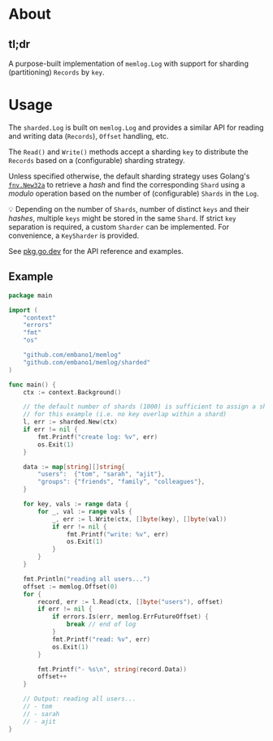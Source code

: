 # About

## tl;dr

A purpose-built implementation of `memlog.Log` with support for sharding
(partitioning) `Records` by `key`.

# Usage

The `sharded.Log` is built on `memlog.Log` and provides a similar API for
reading and writing data (`Records`), `Offset` handling, etc.

The `Read()` and `Write()` methods accept a sharding `key` to distribute the
`Records` based on a (configurable) sharding strategy. 

Unless specified otherwise, the default sharding strategy uses Golang's
[`fnv.New32a`](https://pkg.go.dev/hash/fnv#New32a) to retrieve a *hash* and find
the corresponding `Shard` using a *modulo* operation based on the number of
(configurable) `Shards` in the `Log`. 

💡 Depending on the number of `Shards`, number of distinct `keys` and their
*hashes*, multiple `keys` might be stored in the same `Shard`. If strict `key`
separation is required, a custom `Sharder` can be implemented. For convenience,
a `KeySharder` is provided.

See [pkg.go.dev](https://pkg.go.dev/github.com/embano1/memlog/sharded) for the
API reference and examples.

## Example

```go
package main

import (
	"context"
	"errors"
	"fmt"
	"os"

	"github.com/embano1/memlog"
	"github.com/embano1/memlog/sharded"
)

func main() {
	ctx := context.Background()

	// the default number of shards (1000) is sufficient to assign a shard per key
	// for this example (i.e. no key overlap within a shard)
	l, err := sharded.New(ctx)
	if err != nil {
		fmt.Printf("create log: %v", err)
		os.Exit(1)
	}

	data := map[string][]string{
		"users":  {"tom", "sarah", "ajit"},
		"groups": {"friends", "family", "colleagues"},
	}

	for key, vals := range data {
		for _, val := range vals {
			_, err := l.Write(ctx, []byte(key), []byte(val))
			if err != nil {
				fmt.Printf("write: %v", err)
				os.Exit(1)
			}
		}
	}

	fmt.Println("reading all users...")
	offset := memlog.Offset(0)
	for {
		record, err := l.Read(ctx, []byte("users"), offset)
		if err != nil {
			if errors.Is(err, memlog.ErrFutureOffset) {
				break // end of log
			}
			fmt.Printf("read: %v", err)
			os.Exit(1)
		}

		fmt.Printf("- %s\n", string(record.Data))
		offset++
	}

	// Output: reading all users...
	// - tom
	// - sarah
	// - ajit
}

```